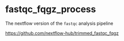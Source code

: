 # fastqc_fqgz_process

The nextflow version of the `fastqc` analysis pipeline

https://github.com/nextflow-hub/trimmed_fastqc_fqgz